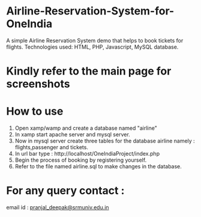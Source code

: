 # Airline-Reservation-System-for-OneIndia
A simple Airline Reservation System demo that helps to book tickets for flights.
Technologies used: HTML, PHP, Javascript, MySQL database.

# Kindly refer to the main page for screenshots

# How to use
1. Open xamp/wamp and create a database named "airline"
2. In xamp start apache server and mysql server.
3. Now in mysql server create three tables for the database airline namely :
        flights,passenger and tickets.
4. In url bar type : http://localhost/OneIndiaProject/index.php
5. Begin the process of booking by registering yourself.
6. Refer to the file named airline.sql to make changes in the database.

# For any query contact :
   email id : pranjal_deepak@srmuniv.edu.in
   
